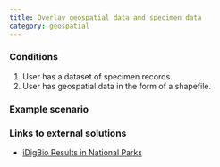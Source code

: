 ```yaml
---
title: Overlay geospatial data and specimen data
category: geospatial
---
```


### Conditions

1. User has a dataset of specimen records.
1. User has geospatial data in the form of a shapefile.

### Example scenario



### Links to external solutions
- [iDigBio Results in National Parks](https://github.com/roncanepa/idigbio-results-in-national-parks)
